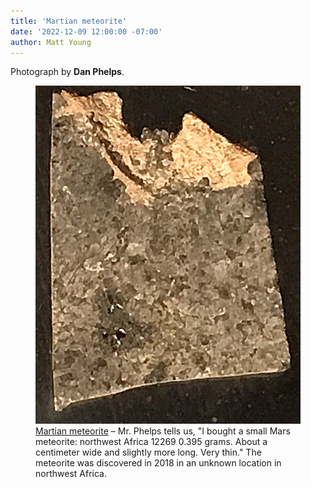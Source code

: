 ```yaml
---
title: 'Martian meteorite'
date: '2022-12-09 12:00:00 -07:00'
author: Matt Young
---
```


Photograph by **Dan Phelps**.

<figure>
<img src="/uploads/2022/Phelps_Meteorite_3.jpg" alt="Meteorite"/>
<figcaption><a href="https://en.wikipedia.org/wiki/Martian_meteorite">Martian meteorite</a> &ndash; Mr. Phelps tells us, "I bought a small Mars meteorite: northwest Africa 12269 0.395 grams. About a centimeter wide and slightly more long. Very thin." The meteorite was discovered in 2018 in an unknown location in northwest Africa. 
</figcaption>
</figure>


